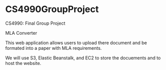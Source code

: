 # CS4990GroupProject
CS4990: Final Group Project

MLA Converter

This web application allows users to upload there document and be formated into a paper with MLA requirements.

We will use S3, Elastic Beanstalk, and EC2 to store the docuements and to host the website.
